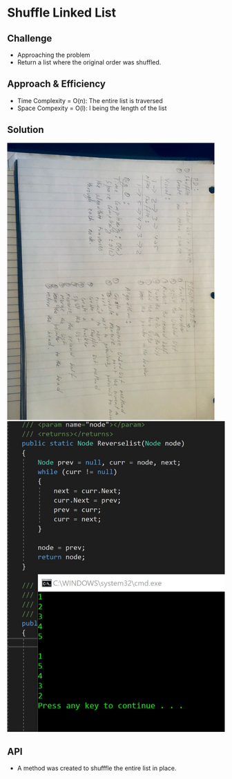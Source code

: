 # Shuffle Linked List


## Challenge
* Approaching the problem
* Return a list where the original order was shuffled.


## Approach & Efficiency
* Time Complexity = O(n): The entire list is traversed
* Space Compexity = O(l): l being the length of the list

## Solution
![Shuffle](/Assets/ShuffleList2.jpg)
![Shuffle](/Assets/ShuffleList1.jpg)


## API
* A method was created to shufffle the entire list in place. 
